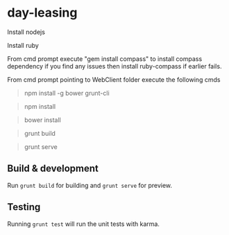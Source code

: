 # day-leasing

Install nodejs

Install ruby

From cmd prompt execute "gem install compass" to install compass dependency if you find any issues then install ruby-compass if earlier fails.

From cmd prompt pointing to WebClient folder execute the following cmds

>npm install -g  bower grunt-cli

>npm install

>bower install

>grunt build 

>grunt serve


## Build & development


Run `grunt build` for building and `grunt serve` for preview.


## Testing


Running `grunt test` will run the unit tests with karma.

